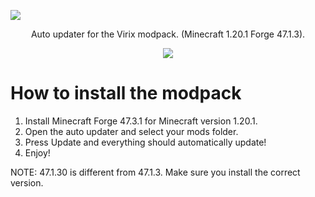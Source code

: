 ![](https://i.imgur.com/PLaGB2y.png)

<p align="center">Auto updater for the Virix modpack. (Minecraft 1.20.1 Forge 47.1.3).</p>

<p align="center">
  <img src="https://i.imgur.com/cPur5ZS.png"/>
</p>

# How to install the modpack

1. Install Minecraft Forge 47.3.1 for Minecraft version 1.20.1.
2. Open the auto updater and select your mods folder.
3. Press Update and everything should automatically update!
4. Enjoy!

NOTE: 47.1.30 is different from 47.1.3. Make sure you install the correct version.
